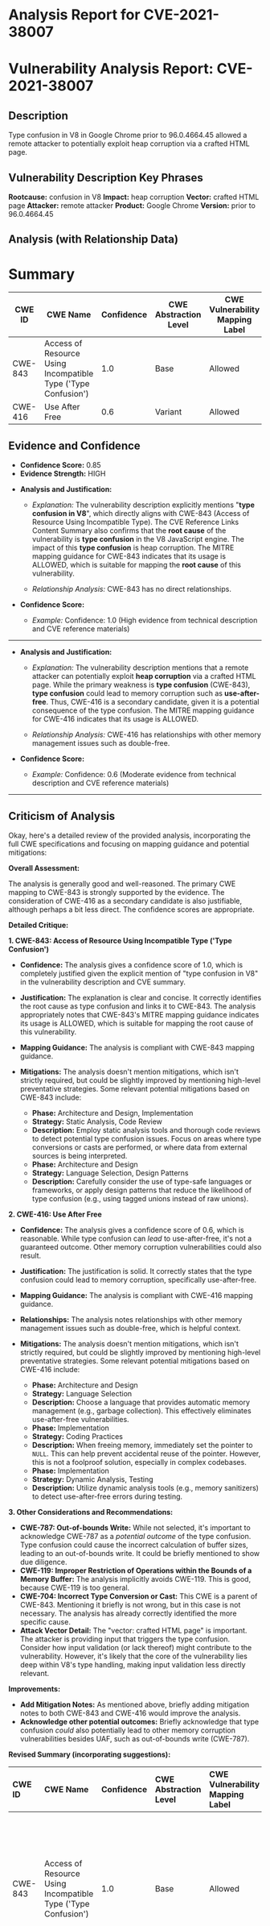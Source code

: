 # Analysis Report for CVE-2021-38007

# Vulnerability Analysis Report: CVE-2021-38007

## Description

Type confusion in V8 in Google Chrome prior to 96.0.4664.45 allowed a remote attacker to potentially exploit heap corruption via a crafted HTML page.

## Vulnerability Description Key Phrases

**Rootcause:** confusion in V8
**Impact:** heap corruption
**Vector:** crafted HTML page
**Attacker:** remote attacker
**Product:** Google Chrome
**Version:** prior to 96.0.4664.45

## Analysis (with Relationship Data)

# Summary
| CWE ID | CWE Name | Confidence | CWE Abstraction Level | CWE Vulnerability Mapping Label | CWE-Vulnerability Mapping Notes |
|---|---|---|---|---|---|
| CWE-843 | Access of Resource Using Incompatible Type ('Type Confusion') | 1.0 | Base | Allowed | Primary CWE |
| CWE-416 | Use After Free | 0.6 | Variant | Allowed | Secondary Candidate |

## Evidence and Confidence

*   **Confidence Score:** 0.85
*   **Evidence Strength:** HIGH

- **Analysis and Justification:**  
  - *Explanation:* The vulnerability description explicitly mentions "**type confusion in V8**", which directly aligns with CWE-843 (Access of Resource Using Incompatible Type). The CVE Reference Links Content Summary also confirms that the **root cause** of the vulnerability is **type confusion** in the V8 JavaScript engine. The impact of this **type confusion** is heap corruption. The MITRE mapping guidance for CWE-843 indicates that its usage is ALLOWED, which is suitable for mapping the **root cause** of this vulnerability.

  - *Relationship Analysis:* CWE-843 has no direct relationships.

- **Confidence Score:**  
  - *Example:* Confidence: 1.0 (High evidence from technical description and CVE reference materials)

---

- **Analysis and Justification:**  
  - *Explanation:* The vulnerability description mentions that a remote attacker can potentially exploit **heap corruption** via a crafted HTML page. While the primary weakness is **type confusion** (CWE-843), **type confusion** could lead to memory corruption such as **use-after-free**. Thus, CWE-416 is a secondary candidate, given it is a potential consequence of the type confusion. The MITRE mapping guidance for CWE-416 indicates that its usage is ALLOWED.

  - *Relationship Analysis:* CWE-416 has relationships with other memory management issues such as double-free.

- **Confidence Score:**  
  - *Example:* Confidence: 0.6 (Moderate evidence from technical description and CVE reference materials)

---

## Criticism of Analysis

Okay, here's a detailed review of the provided analysis, incorporating the full CWE specifications and focusing on mapping guidance and potential mitigations:

**Overall Assessment:**

The analysis is generally good and well-reasoned. The primary CWE mapping to CWE-843 is strongly supported by the evidence. The consideration of CWE-416 as a secondary candidate is also justifiable, although perhaps a bit less direct. The confidence scores are appropriate.

**Detailed Critique:**

**1. CWE-843: Access of Resource Using Incompatible Type ('Type Confusion')**

*   **Confidence:** The analysis gives a confidence score of 1.0, which is completely justified given the explicit mention of "type confusion in V8" in the vulnerability description and CVE summary.
*   **Justification:**  The explanation is clear and concise. It correctly identifies the root cause as type confusion and links it to CWE-843.  The analysis appropriately notes that CWE-843's MITRE mapping guidance indicates its usage is ALLOWED, which is suitable for mapping the root cause of this vulnerability.
*   **Mapping Guidance:** The analysis is compliant with CWE-843 mapping guidance.
*   **Mitigations:** The analysis doesn't mention mitigations, which isn't strictly required, but could be slightly improved by mentioning high-level preventative strategies.  Some relevant potential mitigations based on CWE-843 include:

    *   **Phase:** Architecture and Design, Implementation
    *   **Strategy:** Static Analysis, Code Review
    *   **Description:** Employ static analysis tools and thorough code reviews to detect potential type confusion issues.  Focus on areas where type conversions or casts are performed, or where data from external sources is being interpreted.
    *   **Phase:** Architecture and Design
    *   **Strategy:** Language Selection, Design Patterns
    *   **Description:** Carefully consider the use of type-safe languages or frameworks, or apply design patterns that reduce the likelihood of type confusion (e.g., using tagged unions instead of raw unions).

**2. CWE-416: Use After Free**

*   **Confidence:** The analysis gives a confidence score of 0.6, which is reasonable. While type confusion can *lead* to use-after-free, it's not a guaranteed outcome. Other memory corruption vulnerabilities could also result.
*   **Justification:** The justification is solid.  It correctly states that the type confusion could lead to memory corruption, specifically use-after-free.
*   **Mapping Guidance:** The analysis is compliant with CWE-416 mapping guidance.
*   **Relationships:** The analysis notes relationships with other memory management issues such as double-free, which is helpful context.
*   **Mitigations:** The analysis doesn't mention mitigations, which isn't strictly required, but could be slightly improved by mentioning high-level preventative strategies. Some relevant potential mitigations based on CWE-416 include:

    *   **Phase:** Architecture and Design
    *   **Strategy:** Language Selection
    *   **Description:** Choose a language that provides automatic memory management (e.g., garbage collection).  This effectively eliminates use-after-free vulnerabilities.
    *   **Phase:** Implementation
    *   **Strategy:** Coding Practices
    *   **Description:**  When freeing memory, immediately set the pointer to `NULL`. This can help prevent accidental reuse of the pointer.  However, this is not a foolproof solution, especially in complex codebases.
    *   **Phase:** Implementation
    *   **Strategy:** Dynamic Analysis, Testing
    *   **Description:** Utilize dynamic analysis tools (e.g., memory sanitizers) to detect use-after-free errors during testing.

**3. Other Considerations and Recommendations:**

*   **CWE-787: Out-of-bounds Write:** While not selected, it's important to acknowledge CWE-787 as a *potential outcome* of the type confusion. Type confusion could cause the incorrect calculation of buffer sizes, leading to an out-of-bounds write. It could be briefly mentioned to show due diligence.
*   **CWE-119: Improper Restriction of Operations within the Bounds of a Memory Buffer:** The analysis implicitly avoids CWE-119. This is good, because CWE-119 is too general.
*   **CWE-704: Incorrect Type Conversion or Cast:** This CWE is a parent of CWE-843. Mentioning it briefly is not wrong, but in this case is not necessary. The analysis has already correctly identified the more specific cause.
*   **Attack Vector Detail:** The "vector: crafted HTML page" is important.  The attacker is providing input that triggers the type confusion. Consider how input validation (or lack thereof) might contribute to the vulnerability. However, it's likely that the core of the vulnerability lies deep within V8's type handling, making input validation less directly relevant.

**Improvements:**

*   **Add Mitigation Notes:** As mentioned above, briefly adding mitigation notes to both CWE-843 and CWE-416 would improve the analysis.
*   **Acknowledge other potential outcomes:** Briefly acknowledge that type confusion *could* also potentially lead to other memory corruption vulnerabilities besides UAF, such as out-of-bounds write (CWE-787).

**Revised Summary (incorporating suggestions):**

| CWE ID  | CWE Name                                                | Confidence | CWE Abstraction Level | CWE Vulnerability Mapping Label | CWE-Vulnerability Mapping Notes                                                                                                                                                                                  |
| :------ | :------------------------------------------------------ | :--------- | :---------------------- | :------------------------------ | :------------------------------------------------------------------------------------------------------------------------------------------------------------------------------------------------------------- |
| CWE-843 | Access of Resource Using Incompatible Type ('Type Confusion') | 1.0        | Base                    | Allowed                       | Primary CWE. Root cause is type confusion in V8.  Mitigation: Use static analysis tools and careful code reviews to detect potential type confusion issues.                                                 |
| CWE-416 | Use After Free                                          | 0.6        | Variant                 | Allowed                       | Secondary Candidate. Type confusion could lead to memory corruption such as use-after-free. Mitigation: Choose a language with automatic memory management; utilize dynamic analysis tools during testing. |

By incorporating these suggestions, the analysis will be even more comprehensive and informative.

## Final Resolution

# Summary
| CWE ID | CWE Name | Confidence | CWE Abstraction Level | CWE Vulnerability Mapping Label | CWE-Vulnerability Mapping Notes |
|---|---|---|---|---|---|
| CWE-843 | Access of Resource Using Incompatible Type (**Type Confusion**) | 1.0 | Base | Allowed | Primary CWE |
| CWE-416 | Use After Free | 0.6 | Variant | Allowed | Secondary Candidate |

## Evidence and Confidence

*   **Confidence Score:** 0.9
*   **Evidence Strength:** HIGH

## Relationship Analysis
The primary relationship considered is the potential chain from **CWE-843** (Access of Resource Using Incompatible Type) leading to **CWE-416** (Use After Free). **CWE-843** represents the **root cause**, while **CWE-416** is a possible consequence. Although **CWE-787** (Out-of-bounds Write) is also a possible consequence of type confusion, the initial description highlights memory corruption.

```mermaid
graph TD
    cwe843["CWE-843: Access of Resource Using Incompatible Type"]
    cwe416["CWE-416: Use After Free"]
    cwe787["CWE-787: Out-of-bounds Write"]
    
    cwe843 -->|CANPRECEDE| cwe416
    cwe843 -->|CANPRECEDE| cwe787
    
    classDef primary fill:#f96,stroke:#333,stroke-width:2px
    classDef secondary fill:#69f,stroke:#333
    classDef tertiary fill:#9e9,stroke:#333
    class cwe843 primary
    class cwe416 secondary
    class cwe787 tertiary
```

## Vulnerability Chain
The vulnerability chain starts with **CWE-843**, the **root cause** of **type confusion** within the V8 JavaScript engine. This **type confusion** can then lead to memory corruption vulnerabilities, such as **CWE-416** (Use After Free), ultimately allowing a remote attacker to exploit the system via a crafted HTML page. The vulnerability description identifies the **type confusion** as leading to **heap corruption**, making **CWE-843** a strong primary classification.

## Summary of Analysis
The initial analysis and the provided criticism both strongly support the classification of **CWE-843** (Access of Resource Using Incompatible Type) as the primary **weakness**. The vulnerability description explicitly states "**type confusion in V8**," providing direct evidence for this classification. The criticism suggests acknowledging that **type confusion** could lead to other memory corruption issues like **CWE-787**, which is a valid point. However, the description notes **heap corruption** which supports the inclusion of **CWE-416** as a secondary candidate.

The graph relationships confirm the potential chain from **CWE-843** to **CWE-416**. The abstraction levels of both CWEs (Base and Variant, respectively) are appropriate for mapping the **root cause** and a potential consequence.

The decision to prioritize **CWE-843** is based on the direct evidence from the vulnerability description and the high confidence score assigned due to the explicit mention of **type confusion**. The inclusion of **CWE-416** is justified by the potential for **type confusion** to lead to memory corruption, specifically **use-after-free**. The evidence supports these classifications at the optimal level of specificity.



*Report generated on 2025-03-18 00:39:08*
